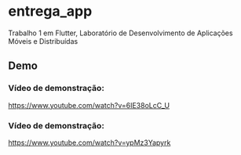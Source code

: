 # entrega_app

Trabalho 1 em Flutter, Laboratório de Desenvolvimento de Aplicações Móveis e Distribuídas

## Demo
### Vídeo de demonstração:
https://www.youtube.com/watch?v=6IE38oLcC_U

### Vídeo de demonstração:
https://www.youtube.com/watch?v=ypMz3Yapyrk
